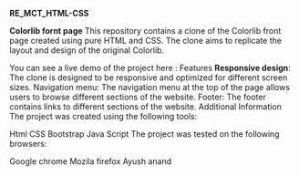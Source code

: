 **RE_MCT_HTML-CSS**

**Colorlib fornt page**
This repository contains a clone of the Colorlib front page created using pure HTML and CSS. The clone aims to replicate the layout and design of the original Colorlib.

You can see a live demo of the project here : 
Features
**Responsive design**: The clone is designed to be responsive and optimized for different screen sizes. Navigation menu: The navigation menu at the top of the page allows users to browse different sections of the website.
Footer: The footer contains links to different sections of the website.
Additional Information
The project was created using the following tools:

Html
CSS
Bootstrap
Java Script
The project was tested on the following browsers:

Google chrome
Mozila firefox
Ayush anand


